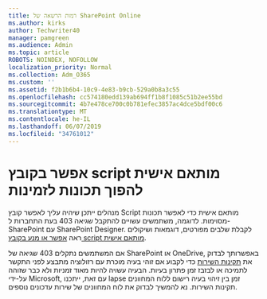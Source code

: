 ```yaml
---
title: רמות הרשאה של SharePoint Online
ms.author: kirks
author: Techwriter40
manager: pamgreen
ms.audience: Admin
ms.topic: article
ROBOTS: NOINDEX, NOFOLLOW
localization_priority: Normal
ms.collection: Adm_O365
ms.custom: ''
ms.assetid: f2b1b6b4-10c9-4e83-b9cb-529a0b8a3c55
ms.openlocfilehash: cc574180edd139ab694ff1b8f1085c51b2ee55bd
ms.sourcegitcommit: 4b7e478ce700c0b781efec3857ac4dce5bdf00c6
ms.translationtype: MT
ms.contentlocale: he-IL
ms.lasthandoff: 06/07/2019
ms.locfileid: "34761012"
---
```

# <a name="allow-custom-script-to-enable-features"></a>אפשר בקובץ script מותאם אישית להפוך תכונות לזמינות

מנהלים ייתכן שיהיה עליך לאפשר קובץ Script מותאם אישית כדי לאפשר תכונות מסוימות. לדוגמה, משתמשים עשויים להתקבל שגיאה 403 בעת התחברות ל- SharePoint עם SharePoint Designer. לקבלת שלבים מפורטים, דוגמאות ושיקולים ראה [אפשר או מנע בקובץ script מותאם אישית](https://docs.microsoft.com/sharepoint/allow-or-prevent-custom-script).

אם המשתמשים נתקלים 403 שגיאה של SharePoint או OneDrive, באפשרותך לבדוק את [תקינות השירות](https://admin.microsoft.com/AdminPortal/Home#/servicehealth) כדי לקבוע אם זוהי בעיה מוכרת עם רזולוציה מתבצע לפני התקשר לתמיכה או לבזבז זמן פתרון בעיות. הבעיה עשויה להיות מאוד זמניות ולא כבר שזוהה על-ידי Microsoft, עם זאת, ייתכנו lapse זמן בין זיהוי בעיה רישום ללוח המחוונים תקינות השירות. נא להמשיך לבדוק את לוח המחוונים של שירות עדכונים נוספים.

